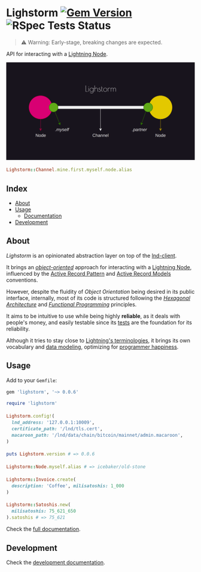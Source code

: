 # Lighstorm [![Gem Version](https://badge.fury.io/rb/lighstorm.svg)](https://badge.fury.io/rb/lighstorm) ![RSpec Tests Status](https://github.com/icebaker/lighstorm/actions/workflows/ruby-rspec-tests.yml/badge.svg)

> ⚠️ Warning: Early-stage, breaking changes are expected.

API for interacting with a [Lightning Node](https://lightning.network).

![Lighstorm text written stylized with an illustration of a Graph connecting two Nodes.](https://raw.githubusercontent.com/icebaker/assets/main/lighstorm/lighstorm.png)

```ruby
Lighstorm::Channel.mine.first.myself.node.alias
```

## Index

- [About](#about)
- [Usage](#usage)
  - [Documentation](https://icebaker.github.io/lighstorm)
- [Development](https://icebaker.github.io/lighstorm/#/README?id=development)

## About

_Lighstorm_ is an opinionated abstraction layer on top of the [lnd-client](https://github.com/icebaker/lnd-client).

It brings an [_object-oriented_](https://en.wikipedia.org/wiki/Object-oriented_programming) approach for interacting with a [Lightning Node](https://github.com/lightningnetwork/lnd), influenced by the [Active Record Pattern](https://www.martinfowler.com/eaaCatalog/activeRecord.html) and [Active Record Models](https://guides.rubyonrails.org/active_record_basics.html) conventions.

However, despite the fluidity of _Object Orientation_ being desired in its public interface, internally, most of its code is structured following the [_Hexagonal Architecture_](https://en.wikipedia.org/wiki/Hexagonal_architecture_(software)) and [_Functional Programming_](https://en.wikipedia.org/wiki/Functional_programming) principles.

It aims to be intuitive to use while being highly **reliable**, as it deals with people's money, and easily testable since its [tests](https://icebaker.github.io/lighstorm/#/README?id=testing) are the foundation for its reliability.

Although it tries to stay close to [Lightning's terminologies](https://docs.lightning.engineering/the-lightning-network/overview), it brings its own vocabulary and [data modeling](https://icebaker.github.io/lighstorm/#/README?id=data-modeling), optimizing for [programmer happiness](https://rubyonrails.org/doctrine#optimize-for-programmer-happiness).

## Usage

Add to your `Gemfile`:

```ruby
gem 'lighstorm', '~> 0.0.6'
```

```ruby
require 'lighstorm'

Lighstorm.config!(
  lnd_address: '127.0.0.1:10009',
  certificate_path: '/lnd/tls.cert',
  macaroon_path: '/lnd/data/chain/bitcoin/mainnet/admin.macaroon',
)

puts Lighstorm.version # => 0.0.6

Lighstorm::Node.myself.alias # => icebaker/old-stone

Lighstorm::Invoice.create(
  description: 'Coffee', milisatoshis: 1_000
)

Lighstorm::Satoshis.new(
  milisatoshis: 75_621_650
).satoshis # => 75_621
```

Check the [full documentation](https://icebaker.github.io/lighstorm).

## Development

Check the [development documentation](https://icebaker.github.io/lighstorm/#/README?id=development).
